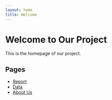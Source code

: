 ```yaml
---
layout: home
title: Welcome
---
```

# Welcome to Our Project
This is the homepage of our project.

## Pages
- [Report](report.md)
- [Data](data.md)
- [About Us](aboutus.md)
